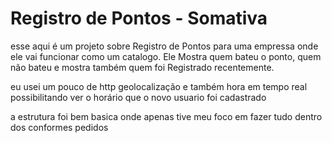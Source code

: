 # Registro de Pontos - Somativa
 esse aqui é um projeto sobre Registro de Pontos para uma empressa onde ele vai funcionar como um catalogo. Ele Mostra quem bateu o ponto, quem não bateu e mostra também quem foi Registrado recentemente.

 eu usei um pouco de http geolocalização e também hora em  tempo real possibilitando ver o horário que o novo usuario foi cadastrado 

 a estrutura foi bem basica onde apenas tive meu foco em fazer tudo dentro dos conformes pedidos
 
